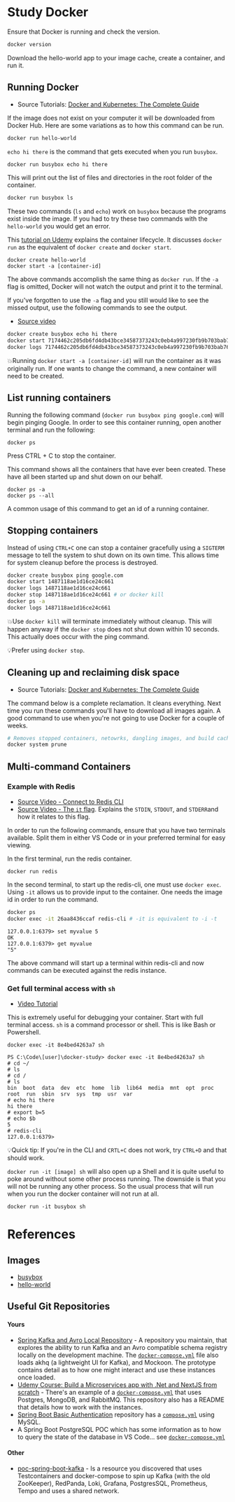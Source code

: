 # Study Docker

Ensure that Docker is running and check the version.
```bash
docker version
```

Download the hello-world app to your image cache, create a container, and run it.

## Running Docker

- Source Tutorials: [Docker and Kubernetes: The Complete Guide](https://www.udemy.com/course/docker-and-kubernetes-the-complete-guide/learn/lecture/11436646#overview)

If the image does not exist on your computer it will be downloaded from Docker Hub. Here are some variations as to how this command can be run.

```bash
docker run hello-world
```

`echo hi there` is the command that gets executed when you run `busybox`.
```bash
docker run busybox echo hi there
```

This will print out the list of files and directories in the root folder of the container.

```bash
docker run busybox ls
```

These two commands (`ls` and `echo`) work on `busybox` because the programs exist inside the image. If you had to try these two commands with the `hello-world` you would get an error.

This [tutorial on Udemy](https://www.udemy.com/course/docker-and-kubernetes-the-complete-guide/learn/lecture/11436650#overview) explains the container lifecycle. It discusses `docker run` as the equivalent of `docker create` and `docker start`.

```
docker create hello-world
docker start -a [container-id]
```
The above commands accomplish the same thing as `docker run`. If the `-a` flag is omitted, Docker will not watch the output and print it to the terminal.

If you've forgotten to use the `-a` flag and you still would like to see the missed output, use the following commands to see the output.
- [Source video](https://www.udemy.com/course/docker-and-kubernetes-the-complete-guide/learn/lecture/11436660#overview)

```bash
docker create busybox echo hi there
docker start 7174462c205db6fd4db43bce34587373243c0eb4a997230fb9b703bab763a3fe
docker logs 7174462c205db6fd4db43bce34587373243c0eb4a997230fb9b703bab763a3fe
```

💥Running `docker start -a [container-id]` will run the container as it was originally run. If one wants to change the command, a new container will need to be created.


## List running containers

Running the following command (`docker run busybox ping google.com`) will begin pinging Google. In order to see this container running, open another terminal and run the following:

```
docker ps
```
Press CTRL + C to stop the container.

This command shows all the containers that have ever been created. These have all been started up and shut down on our behalf.

```
docker ps -a
docker ps --all
```

A common usage of this command to get an id of a running container.

## Stopping containers

Instead of using `CTRL+C` one can stop a container gracefully using a `SIGTERM` message to tell the system to shut down on its own time. This allows time for system cleanup before the process is destroyed.

```bash
docker create busybox ping google.com
docker start 1487118ae1d16ce24c661
docker logs 1487118ae1d16ce24c661
docker stop 1487118ae1d16ce24c661 # or docker kill
docker ps -a
docker logs 1487118ae1d16ce24c661
```

💥Use `docker kill` will terminate immediately without cleanup. This will happen anyway if the `docker stop` does not shut down within 10 seconds. This actually does occur with the ping command.

💡Prefer using `docker stop`.

## Cleaning up and reclaiming disk space

- Source Tutorials: [Docker and Kubernetes: The Complete Guide](https://www.udemy.com/course/docker-and-kubernetes-the-complete-guide/learn/lecture/11436656#overview)

The command below is a complete reclamation. It cleans everything. Next time you run these commands you'll have to download all images again. A good command to use when you're not going to use Docker for a couple of weeks.

```bash
# Removes stopped containers, netowrks, dangling images, and build cache.
docker system prune
```

## Multi-command Containers


### Example with Redis

- [Source Video - Connect to Redis CLI](https://www.udemy.com/course/docker-and-kubernetes-the-complete-guide/learn/lecture/11436668#overview)
- [Source Video - The `it` flag](https://www.udemy.com/course/docker-and-kubernetes-the-complete-guide/learn/lecture/11436670#overview). Explains the `STDIN`, `STDOUT`, and `STDERR`and how it relates to this flag.

In order to run the following commands, ensure that you have two terminals available. Split them in either VS Code or in your preferred terminal for easy viewing.

In the first terminal, run the redis container.
```
docker run redis
```

In the second terminal, to start up the redis-cli, one must use `docker exec`. Using `-it` allows us to provide input to the container. One needs the image id in order to run the command.

```bash
docker ps
docker exec -it 26aa8436ccaf redis-cli # -it is equivalent to -i -t
```
```
127.0.0.1:6379> set myvalue 5                                                                                                 
OK
127.0.0.1:6379> get myvalue
"5"
```
The above command will start up a terminal within redis-cli and now commands can be executed against the redis instance.

### Get full terminal access with `sh`

- [Video Tutorial](https://www.udemy.com/course/docker-and-kubernetes-the-complete-guide/learn/lecture/11436674#overview)

This is extremely useful for debugging your container. Start with full terminal access. `sh` is a command processor or shell. This is like Bash or Powershell.

```
docker exec -it 8e4bed4263a7 sh
```

```
PS C:\Code\[user]\docker-study> docker exec -it 8e4bed4263a7 sh
# cd ~/
# ls
# cd /
# ls
bin  boot  data  dev  etc  home  lib  lib64  media  mnt  opt  proc  root  run  sbin  srv  sys  tmp  usr  var
# echo hi there
hi there
# export b=5
# echo $b
5
# redis-cli
127.0.0.1:6379>
```

💡Quick tip: If you're in the CLI and `CRTL+C` does not work, try `CTRL+D` and that should work.

`docker run -it [image] sh` will also open up a Shell and it is quite useful to poke around without some other process running. The downside is that you will not be running any other process. So the usual process that will run when you run the docker container will not run at all.

```
docker run -it busybox sh
```

# References

## Images

- [busybox](https://hub.docker.com/_/busybox)
- [hello-world](https://hub.docker.com/_/hello-world)

## Useful Git Repositories

#### Yours
- [Spring Kafka and Avro Local Repository](https://github.com/rob-bl8ke/spring-kafka-avro-local) - A repository you maintain, that explores the ability to run Kafka and an Avro compatible schema registry locally on the development machine. The [`docker-compose.yml`](https://github.com/rob-bl8ke/spring-kafka-avro-local/blob/main/docker-compose.yml) file also loads akhq (a lightweight UI for Kafka), and Mockoon. The prototype contains detail as to how one might interact and use these instances once loaded.
- [Udemy Course: Build a Microservices app with .Net and NextJS from scratch](https://www.udemy.com/course/build-a-microservices-app-with-dotnet-and-nextjs-from-scratch/?couponCode=MT150725G1) - There's an example of a [`docker-compose.yml`](https://github.com/rob-bl8ke/car-auction/blob/main/docker-compose.yml) that uses Postgres, MongoDB, and RabbitMQ. This repository also has a README that details how to work with the instances.
- [Spring Boot Basic Authentication](https://github.com/rob-bl8ke/spring-basic-auth) repository has a [`compose.yml`](https://github.com/rob-bl8ke/spring-basic-auth/blob/main/compose.yaml) using MySQL.
- A Spring Boot PostgreSQL POC which has some information as to how to query the state of the database in VS Code... see [`docker-compose.yml`](https://github.com/rob-bl8ke/spring-kafka-postgres-testing/blob/main/docker-compose.yaml)

#### Other

- [poc-spring-boot-kafka](https://github.com/pgolpejas/poc-spring-boot-kafka) - Is a resource you discovered that uses Testcontainers and docker-compose to spin up Kafka (with the old ZooKeeper), RedPanda, Loki, Grafana, PostgresSQL, Prometheus, Tempo and uses a shared network.